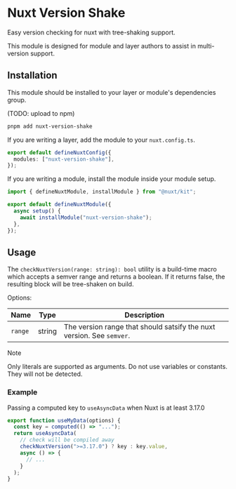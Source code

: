 # Nuxt Version Shake

Easy version checking for nuxt with tree-shaking support.

This module is designed for module and layer authors to assist in multi-version support.

## Installation

This module should be installed to your layer or module's dependencies group.

(TODO: upload to npm)

```sh
pnpm add nuxt-version-shake
```

If you are writing a layer, add the module to your `nuxt.config.ts`.

```ts
export default defineNuxtConfig({
  modules: ["nuxt-version-shake"],
});
```

If you are writing a module, install the module inside your module setup.

```ts
import { defineNuxtModule, installModule } from "@nuxt/kit";

export default defineNuxtModule({
  async setup() {
    await installModule("nuxt-version-shake");
  },
});
```

## Usage

The `checkNuxtVersion(range: string): bool` utility is a build-time macro which accepts a semver range and returns a boolean. If it returns false, the resulting block will be tree-shaken on build.

Options:

| Name    | Type   | Description                                                           |
| ------- | ------ | --------------------------------------------------------------------- |
| `range` | string | The version range that should satsify the nuxt version. See `semver`. |

> [!NOTE]
> Only literals are supported as arguments. Do not use variables or constants. They will not be detected.

### Example

Passing a computed key to `useAsyncData` when Nuxt is at least 3.17.0

```ts
export function useMyData(options) {
  const key = computed(() => "...");
  return useAsyncData(
    // check will be compiled away
    checkNuxtVersion(">=3.17.0") ? key : key.value,
    async () => {
      // ...
    }
  );
}
```
